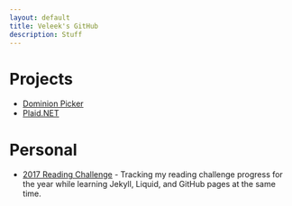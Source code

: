 ```yaml
---
layout: default
title: Veleek's GitHub
description: Stuff
---
```


# Projects

* [Dominion Picker](/DominionPicker)
* [Plaid.NET](https://github.com/veleek/plaid-net)

# Personal 

* [2017 Reading Challenge](ReadingChallenge) - Tracking my reading challenge progress for the year while learning Jekyll, Liquid, and GitHub pages at the same time.